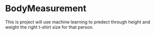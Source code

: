 # BodyMeasurement
This is project will use machine learning to predect through height and weight the right t-shirt size for that person.
